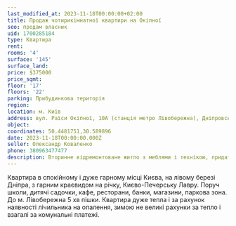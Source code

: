 ```yaml
---
last_modified_at: 2023-11-18T00:00:00+02:00
title: Продаж чотирикімнатної квартири на Окіпної
seo: продам власник
uid: 1700285184
type: Квартира
rent:
rooms: '4'
surface: '145'
surface_land:
price: $375000
price_sqmt:
floor: '17'
floors: '22'
parking: Прибудинкова територія
region:
location: м. Київ
address: вул. Раїси Окіпної, 10А (станція метро Лівобережна), Дніпровський район
object:
coordinates: 50.4481751,30.589896
date: 2023-11-18T00:00:00.000Z
seller: Олександр Коваленко
phone: 380963477477
description: Вторинне відремонтоване житло з меблями і технікою, придатне і готове для проживання
---
```


Квартира в спокійному і дуже гарному місці Києва, на лівому березі Дніпра, з гарним краєвидом на річку, Києво-Печерську Лавру. Поруч школи, дитячі садочки, кафе, ресторани, банки, магазини, паркова зона. До м. Лівобережна 5 хв пішки. Квартира дуже тепла і за рахунок наявності лічильника на опалення, зимою не великі рахунки за тепло і взагалі за комунальні платежі.

